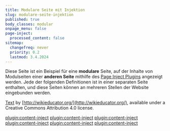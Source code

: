 ```yaml
---
title: Modulare Seite mit Injektion
slug: modulare-seite-injektion
published: true
body_classes: modular
onpage_menu: false
page-inject:
  processed_content: false
sitemap:
  changefreq: never
  priority: 0.2
  lastmod: 3.4.2024
---
```


Diese Seite ist ein Beispiel für eine **modulare** Seite, auf der Inhalte von Modulseiten einer **anderen Seite** mithilfe des [Page Inject Plugins](https://github.com/getgrav/grav-plugin-page-inject) angezeigt werden. Jede der folgenden Definitionen ist in einer separaten Seite enthalten, und diese Seiten können an mehreren Stellen der Website eingebunden werden.

[Text](http://wikieducator.org/OER_Handbook/educator_version_one/Conclusion/Glossary) by [http://wikieducator.org/](http://wikieducator.org/), available under a Creative Commons Attribution 4.0 license.

[plugin:content-inject](_cc-by)
[plugin:content-inject](_cc-by-sa)
[plugin:content-inject](_cc-by-nc)
[plugin:content-inject](_cc-by-nc-nd)
[plugin:content-inject](_cc-by-nc-sa)
[plugin:content-inject](_cc-by-nd)
